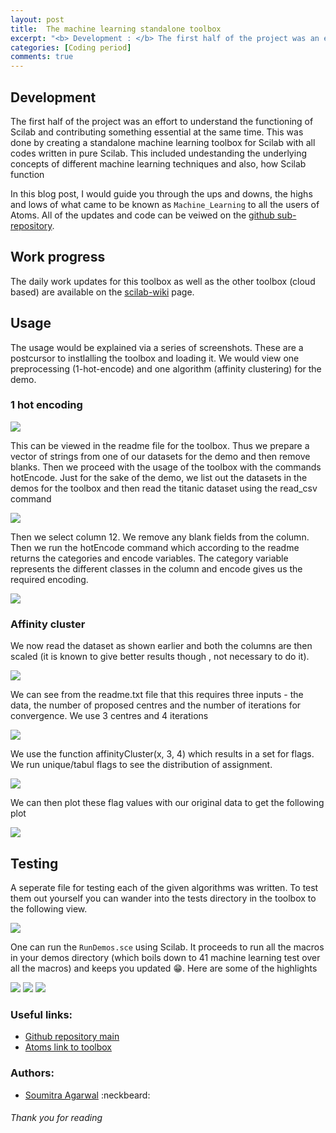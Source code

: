 ```yaml
---
layout: post
title: 	The machine learning standalone toolbox
excerpt: "<b> Development : </b> The first half of the project was an effort to understand the functioning of Scilab and contributing something ..."
categories: [Coding period]
comments: true
---
```


## Development

The first half of the project was an effort to understand the functioning of Scilab and contributing something essential at the same time. This was done by creating a standalone machine learning toolbox for Scilab with all codes written in pure Scilab. This included undestanding the underlying concepts of different machine learning techniques and also, how Scilab function

In this blog post, I would guide you through the ups and downs, the highs and lows of what came to be known as `Machine_Learning` to all the users of Atoms. All of the updates and code can be veiwed on the [github sub-repository](https://github.com/SoumitraAgarwal/Scilab-gsoc/tree/master/Development).

## Work progress

The daily work updates for this toolbox as well as the other toolbox (cloud based) are available on the [scilab-wiki](https://wiki.scilab.org/agarwalsoumitra1504%40gmail.com/Daily%20reports%20for%20Machine%20learning%20features%20in%20Scilab#preview) page.

## Usage

The usage would be explained via a series of screenshots. These are a postcursor to instlalling the toolbox and loading it. We would view one preprocessing (1-hot-encode) and one
algorithm (affinity clustering) for the demo.

### 1 hot encoding

<img src = '{{ site.url }}/img/hot_usage.png'>

This can be viewed in the readme file for the toolbox. Thus we prepare a vector of strings from one of our datasets for the demo and then remove blanks. Then we proceed with the usage of the
toolbox with the commands hotEncode. Just for the sake of the demo, we list out the datasets in the demos for the toolbox and then read the titanic dataset using the read_csv command

<img src = '{{ site.url }}/img/hot_data.png'>


Then we select column 12. We remove any blank fields from the column. Then we run the
hotEncode command which according to the readme returns the categories and encode variables.
The category variable represents the different classes in the column and encode gives us the
required encoding.

<img src = '{{ site.url }}/img/hot_result.png'>

### Affinity cluster

We now read the dataset as shown earlier and both the columns are then scaled (it is known to give better results though , not necessary to do it).

<img src = '{{ site.url }}/img/affinity_data.png'>

We can see from the readme.txt file that this requires three inputs - the data, the number of
proposed centres and the number of iterations for convergence. We use 3 centres and 4 iterations

<img src = '{{ site.url }}/img/affinity_usage.png'>

We use the function affinityCluster(x, 3, 4) which results in a set for flags. We run unique/tabul flags to see the distribution of assignment.

<img src = '{{ site.url }}/img/affinity_result.png'>

We can then plot these flag values with our original data to get the following plot

<img src = '{{ site.url }}/img/Affinity.png'>

## Testing

A seperate file for testing each of the given algorithms was written. To test them out yourself you can wander into the tests directory in the toolbox to the following view.

<img src = '{{ site.url }}/img/Test_dir.png'>

One can run the `RunDemos.sce` using Scilab. It proceeds to run all the macros in your demos directory (which boils down to 41 machine learning test over all the macros) and keeps you updated :grin:. Here are some of the highlights

<img src = '{{ site.url }}/img/Test_start.png'>
<img src = '{{ site.url }}/img/Test_mid.png'>
<img src = '{{ site.url }}/img/Test_mid_2.png'>



### Useful links: 

* [Github repository main](https://github.com/SoumitraAgarwal/Scilab-gsoc)
* [Atoms link to toolbox](https://atoms.scilab.org/toolboxes/machine_learning/0.1.0)

### Authors:

* <a href = "https://github.com/SoumitraAgarwal" target="_blank">Soumitra Agarwal</a> :neckbeard:

###### Thank you for reading 

